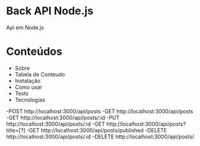 Back API Node.js
=================
Api em Node.js

Conteúdos
=================
<!--ts-->
   * Sobre
   * Tabela de Conteudo
   * Instalação
   * Como usar
   * Tests
   * Tecnologias
<!--te-->





-POST http://localhost:3000/api/posts
-GET http://localhost:3000/api/posts
-GET http://localhost:3000/api/posts/:id
-PUT http://localhost:3000/api/posts/:id
-GET http://localhost:3000/api/posts?title=[?]
-GET http://localhost:3000/api/posts/published
-DELETE http://localhost:3000/api/posts/:id
-DELETE http://localhost:3000/api/posts/
